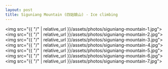 ```yaml
---
layout: post
title: Siguniang Mountain (四姑娘山) - Ice climbing
---
```


<img src="{{ "/" | relative_url }}/assets/photos/siguniang-mountain-1.jpg">
<img src="{{ "/" | relative_url }}/assets/photos/siguniang-mountain-2.jpg">
<img src="{{ "/" | relative_url }}/assets/photos/siguniang-mountain-3.jpg">
<img src="{{ "/" | relative_url }}/assets/photos/siguniang-mountain-4.jpg">
<img src="{{ "/" | relative_url }}/assets/photos/siguniang-mountain-5.jpg">
<img src="{{ "/" | relative_url }}/assets/photos/siguniang-mountain-6.jpg">
<img src="{{ "/" | relative_url }}/assets/photos/siguniang-mountain-7.jpg">